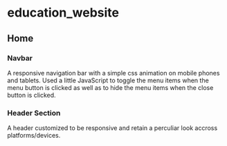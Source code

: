 # education_website

## Home

### Navbar

A responsive navigation bar with a simple css animation on mobile phones and tablets. Used a little JavaScript to toggle the menu items when the menu button is clicked as well as to hide the menu items when the close button is clicked.

### Header Section

A header customized to be responsive and retain a perculiar look accross platforms/devices.

